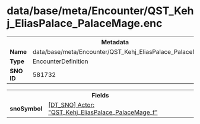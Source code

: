 <h1>data/base/meta/Encounter/QST_Kehj_EliasPalace_PalaceMage.enc</h1><table><tr><th colspan="100%">Metadata</th></tr><tr><td><b>Name</b></td><td>data/base/meta/Encounter/QST_Kehj_EliasPalace_PalaceMage.enc</td></tr><tr><td><b>Type</b></td><td>EncounterDefinition</td></tr><tr><td><b>SNO ID</b></td><td>581732</td></tr></table>

<table><tr><th colspan="100%">Fields</th></tr><tr><td><b>snoSymbol</b></td><td><a href="..\Actor\QST_Kehj_EliasPalace_PalaceMage_f.acr">[DT_SNO] Actor: "QST_Kehj_EliasPalace_PalaceMage_f"</a></td></tr></table>

